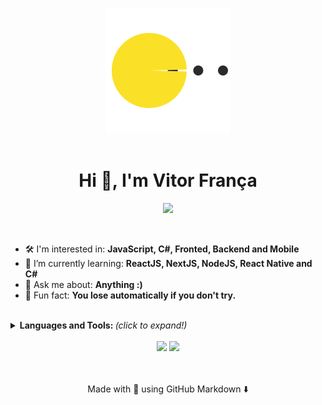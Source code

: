 <p align="center">
    <img src="https://raw.githubusercontent.com/Aniket965/Aniket965/master/pacman.svg?sanitize=true" width="200" height="200" />
    <br><br>
</p>

<h1 align="center">Hi 👋, I'm Vitor França</h1>

<p align="center"> 
  <img src="https://profile-counter.glitch.me/vitoorfranca/count.svg" />
</p>
<br>

- 🛠 I'm interested in: **JavaScript, C#, Fronted, Backend and Mobile**
- 🌱 I’m currently learning: **ReactJS, NextJS, NodeJS, React Native and C#**
- 💬 Ask me about: **Anything :)**
- 💎 Fun fact: **You lose automatically if you don't try.**
<br>

<details>
  <summary> <b> Languages and Tools: </b> <i>(click to expand!)</i> </summary>
  
  <br>
    <p align="center">
        <img src="https://raw.githubusercontent.com/devicons/devicon/master/icons/javascript/javascript-original.svg" alt="javascript" width="40" height="40"/>
        <img src="https://raw.githubusercontent.com/devicons/devicon/master/icons/typescript/typescript-original.svg" alt="typescript" width="40" height="40"/>
        <img src="https://raw.githubusercontent.com/devicons/devicon/master/icons/react/react-original-wordmark.svg" alt="react" width="40" height="40"/>
        <img src="https://cdn.worldvectorlogo.com/logos/nextjs-3.svg" alt="nextjs" width="40" height="40"/>
        <img src="https://raw.githubusercontent.com/devicons/devicon/master/icons/nodejs/nodejs-original-wordmark.svg" alt="nodejs" width="40" height="40"/>
        <img src="https://raw.githubusercontent.com/devicons/devicon/master/icons/mongodb/mongodb-original-wordmark.svg" alt="mongodb" width="40" height="40"/>
        <img src="https://raw.githubusercontent.com/devicons/devicon/master/icons/csharp/csharp-original.svg" alt="csharp" width="40" height="40"/>
        <img src="https://raw.githubusercontent.com/devicons/devicon/master/icons/dot-net/dot-net-original-wordmark.svg" alt="dotnet" width="40" height="40"/>
        <img src="https://raw.githubusercontent.com/devicons/devicon/master/icons/electron/electron-original.svg" alt="electron" width="40" height="40"/>
        <img src="https://www.vectorlogo.zone/logos/pptrdev/pptrdev-official.svg" alt="puppeteer" width="40" height="40"/>
    </p>
  <br>
</details>
<br>

<div align="center">
  <a href="https://github.com/vitoorfranca"></a>
  <img height="180em" src="https://github-readme-stats.vercel.app/api?username=vitoorfranca&show_icons=true&theme=onedark&include_all_commits=true&count_private=true"/>
  <img height="180em" src="https://github-readme-stats.vercel.app/api/top-langs/?username=vitoorfranca&layout=compact&langs_count=16&theme=onedark"/>
</div>
<br><br>

<p align="center">
    Made with 💙  using GitHub Markdown  ⬇️
</p>